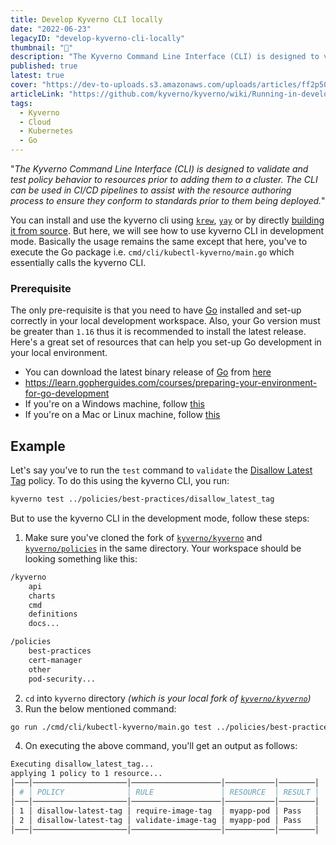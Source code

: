 ```yaml
---
title: Develop Kyverno CLI locally
date: "2022-06-23"
legacyID: "develop-kyverno-cli-locally"
thumbnail: "📘"
description: "The Kyverno Command Line Interface (CLI) is designed to validate and test policy behavior to resources prior to adding them to a cluster..."
published: true
latest: true
cover: "https://dev-to-uploads.s3.amazonaws.com/uploads/articles/ff2p50e2f7h1f2rdhz73.png"
articleLink: "https://github.com/kyverno/kyverno/wiki/Running-in-development-mode#develop-kyverno-cli-locally"
tags:
  - Kyverno
  - Cloud
  - Kubernetes
  - Go
---
```


"_The Kyverno Command Line Interface (CLI) is designed to validate and test policy behavior to resources prior to adding them to a cluster. The CLI can be used in CI/CD pipelines to assist with the resource authoring process to ensure they conform to standards prior to them being deployed._"

You can install and use the kyverno cli using [`krew`](https://kyverno.io/docs/kyverno-cli/#install-via-krew), [`yay`](https://kyverno.io/docs/kyverno-cli/#install-via-aur-archlinux) or by directly [building it from source](https://kyverno.io/docs/kyverno-cli/#building-the-cli-from-source). But here, we will see how to use kyverno CLI in development mode. Basically the usage remains the same except that here, you've to execute the Go package i.e. `cmd/cli/kubectl-kyverno/main.go` which essentially calls the kyverno CLI.

### Prerequisite

The only pre-requisite is that you need to have [Go](https://golang.org/) installed and set-up correctly in your local development workspace. Also, your Go version must be greater than `1.16` thus it is recommended to install the latest release. Here's a great set of resources that can help you set-up Go development in your local environment.

- You can download the latest binary release of [Go](https://golang.org/) from [here](https://golang.org/dl/)
- https://learn.gopherguides.com/courses/preparing-your-environment-for-go-development
- If you're on a Windows machine, follow [this](https://learn.gopherguides.com/courses/preparing-your-environment-for-go-development/modules/setting-up-windows/)
- If you're on a Mac or Linux machine, follow [this](https://learn.gopherguides.com/courses/preparing-your-environment-for-go-development/modules/setting-up-mac-linux/)

## Example

Let's say you've to run the `test` command to `validate` the [Disallow Latest Tag](https://kyverno.io/policies/best-practices/disallow_latest_tag/disallow_latest_tag/) policy.
To do this using the kyverno CLI, you run: <br>

```bash
kyverno test ../policies/best-practices/disallow_latest_tag
```

But to use the kyverno CLI in the development mode, follow these steps:

1. Make sure you've cloned the fork of [`kyverno/kyverno`](https://github.com/kyverno/kyverno) and [`kyverno/policies`](https://github.com/kyverno/policies) in the same directory. Your workspace should be looking something like this:

```bash
/kyverno
    api
    charts
    cmd
    definitions
    docs...

/policies
    best-practices
    cert-manager
    other
    pod-security...
```

2. `cd` into `kyverno` directory _(which is your local fork of [`kyverno/kyverno`](https://github.com/kyverno/kyverno))_
3. Run the below mentioned command:

```bash
go run ./cmd/cli/kubectl-kyverno/main.go test ../policies/best-practices/disallow_latest_tag
```

4. On executing the above command, you'll get an output as follows:

```bash
Executing disallow_latest_tag...
applying 1 policy to 1 resource...
│───│─────────────────────│────────────────────│───────────│────────│
│ # │ POLICY              │ RULE               │ RESOURCE  │ RESULT │
│───│─────────────────────│────────────────────│───────────│────────│
│ 1 │ disallow-latest-tag │ require-image-tag  │ myapp-pod │ Pass   │
│ 2 │ disallow-latest-tag │ validate-image-tag │ myapp-pod │ Pass   │
│───│─────────────────────│────────────────────│───────────│────────│
```
